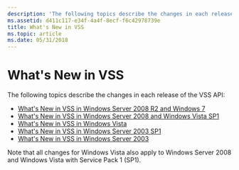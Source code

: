 ```yaml
---
description: 'The following topics describe the changes in each release of the VSS API:'
ms.assetid: d411c117-e34f-4a4f-8ecf-f6c42978739e
title: What's New in VSS
ms.topic: article
ms.date: 05/31/2018
---
```


# What's New in VSS

The following topics describe the changes in each release of the VSS API:

-   [What's New in VSS in Windows Server 2008 R2 and Windows 7](what-s-new-in-vss-in-windows-server-2008-r2-and-windows-7.md)
-   [What's New in VSS in Windows Server 2008 and Windows Vista SP1](what-s-new-in-vss-in-windows-server-2008-and-windows-vista-sp1.md)
-   [What's New in VSS in Windows Vista](what-s-new-in-vss-in-windows-vista.md)
-   [What's New in VSS in Windows Server 2003 SP1](what-s-new-in-vss-in-windows-server-2003-sp1.md)
-   [What's New in VSS in Windows Server 2003](what-s-new-in-vss-in-windows-server-2003.md)

Note that all changes for Windows Vista also apply to Windows Server 2008 and Windows Vista with Service Pack 1 (SP1).

 

 



